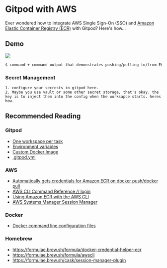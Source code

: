 # Gitpod with AWS

Ever wondered how to integrate AWS Single Sign-On (SSO) and [Amazon Elastic Container Registry (ECR)](https://aws.amazon.com/ecr/) with Gitpod? Here's how...

## Demo

<a href="https://gitpod.io/#https://github.com/gitpod-io/demo-gitpod-with-aws"><img src="https://gitpod-staging.com/button/open-in-gitpod.svg"/></a>

```bash
$ command + command output that demonstrates pushing/pulling to/from ECR in Gitpod
```

### Secret Management

```
1. configure your secrests in gitpod here.
2. Maybe you use vault or some other secret storage, that's okay. the key is to inject them into the config when the worksapce starts. heres how.
```

## Recommended Reading

### Gitpod

- [One workspace per task](https://www.gitpod.io/docs/workspaces)
- [Environment variables](https://www.gitpod.io/docs/environment-variables#using-the-account-settings)
- [Custom Docker Image](https://www.gitpod.io/docs/config-docker)
- [.gitpod.yml](https://www.gitpod.io/docs/config-gitpod-file)

### AWS

- [Automatically gets credentials for Amazon ECR on docker push/docker pull](https://github.com/awslabs/amazon-ecr-credential-helper)
- [AWS CLI Command Reference // login](https://awscli.amazonaws.com/v2/documentation/api/latest/reference/sso/login.html)
- [Using Amazon ECR with the AWS CLI](https://docs.aws.amazon.com/AmazonECR/latest/userguide/getting-started-cli.html)
- [AWS Systems Manager Session Manager](https://docs.aws.amazon.com/systems-manager/latest/userguide/session-manager.html)

### Docker

- [Docker command line configuration files](https://docs.docker.com/engine/reference/commandline/cli/#configuration-files)

### Homebrew

- https://formulae.brew.sh/formula/docker-credential-helper-ecr
- https://formulae.brew.sh/formula/awscli
- https://formulae.brew.sh/cask/session-manager-plugin
